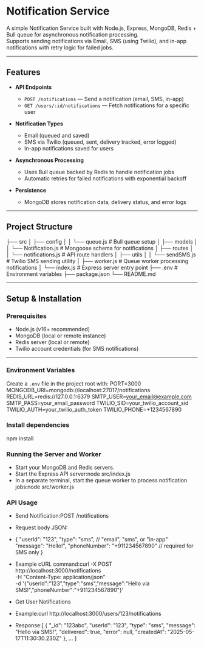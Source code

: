 # Notification Service

A simple Notification Service built with Node.js, Express, MongoDB, Redis + Bull queue for asynchronous notification processing.  
Supports sending notifications via Email, SMS (using Twilio), and in-app notifications with retry logic for failed jobs.

---

## Features

- **API Endpoints**  
  - `POST /notifications` — Send a notification (email, SMS, in-app)  
  - `GET /users/:id/notifications` — Fetch notifications for a specific user

- **Notification Types**  
  - Email (queued and saved)  
  - SMS via Twilio (queued, sent, delivery tracked, error logged)  
  - In-app notifications saved for users

- **Asynchronous Processing**  
  - Uses Bull queue backed by Redis to handle notification jobs  
  - Automatic retries for failed notifications with exponential backoff

- **Persistence**  
  - MongoDB stores notification data, delivery status, and error logs

---

## Project Structure

├── src
│ ├── config
│ │ └── queue.js # Bull queue setup
│ ├── models
│ │ └── Notification.js # Mongoose schema for notifications
│ ├── routes
│ │ └── notifications.js # API route handlers
│ ├── utils
│ │ └── sendSMS.js # Twilio SMS sending utility
│ ├── worker.js # Queue worker processing notifications
│ └── index.js # Express server entry point
├── .env # Environment variables
├── package.json
└── README.md


---

## Setup & Installation

### Prerequisites

- Node.js (v16+ recommended)  
- MongoDB (local or remote instance)  
- Redis server (local or remote)  
- Twilio account credentials (for SMS notifications)  

---

### Environment Variables

Create a `.env` file in the project root with:
PORT=3000
MONGODB_URI=mongodb://localhost:27017/notifications
REDIS_URL=redis://127.0.0.1:6379
SMTP_USER=your_email@example.com
SMTP_PASS=your_email_password
TWILIO_SID=your_twilio_account_sid
TWILIO_AUTH=your_twilio_auth_token
TWILIO_PHONE=+1234567890


### Install dependencies
npm install

### Running the Server and Worker

 - Start your MongoDB and Redis servers.
- Start the Express API server:node src/index.js
- In a separate terminal, start the queue worker to process notification jobs:node src/worker.js

### API Usage

 - Send Notification:POST /notifications
- Request body JSON:


- {
  "userId": "123",
  "type": "sms",          // "email", "sms", or "in-app"
  "message": "Hello!",
  "phoneNumber": "+911234567890"  // required for SMS only
}
-  Example cURL command:curl -X POST http://localhost:3000/notifications \
  -H "Content-Type: application/json" \
  -d '{"userId":"123","type":"sms","message":"Hello via SMS!","phoneNumber":"+911234567890"}'
- Get User Notifications
- Example:curl http://localhost:3000/users/123/notifications
- Response:[
  {
    "_id": "123abc",
    "userId": "123",
    "type": "sms",
    "message": "Hello via SMS!",
    "delivered": true,
    "error": null,
    "createdAt": "2025-05-17T11:30:30.230Z"
  },
  ...
]



